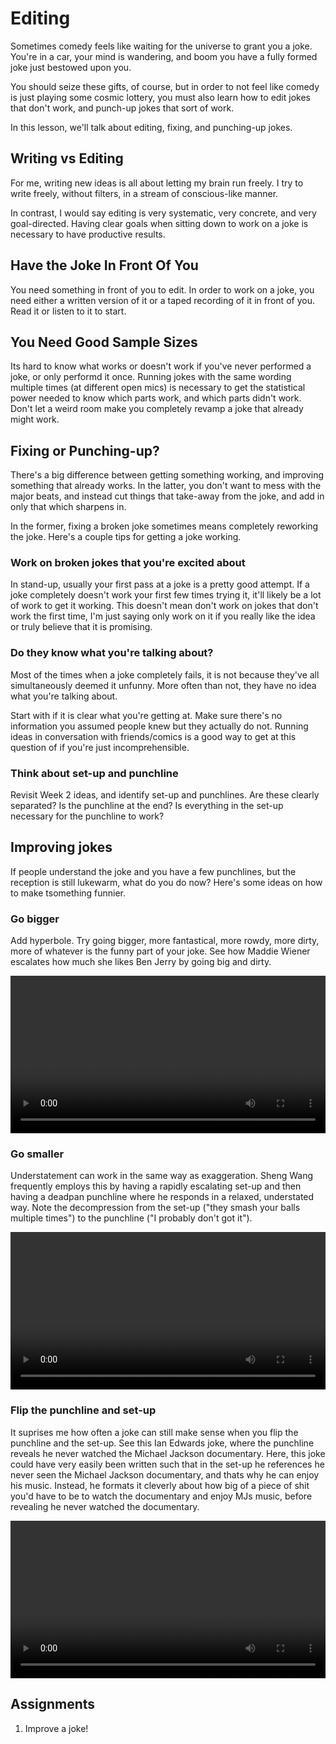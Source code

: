 # Editing

Sometimes comedy feels like waiting for the universe to grant you a joke. You're in a car, your mind is wandering, and boom you have a fully formed joke just bestowed upon you.

You should seize these gifts, of course, but in order to not feel like comedy is just playing some cosmic lottery, you must also learn how to edit jokes that don't work, and punch-up jokes that sort of work. 

In this lesson, we'll talk about editing, fixing, and punching-up jokes. 

## Writing vs Editing

For me, writing new ideas is all about letting my brain run freely. I try to write freely, without filters, in a stream of conscious-like manner. 

In contrast, I would say editing is very systematic, very concrete, and very goal-directed. Having clear goals when sitting down to work on a joke is necessary to have productive results. 

## Have the Joke In Front Of You

You need something in front of you to edit. In order to work on a joke, you need either a written version of it or a taped recording of it in front of you. Read it or listen to it to start.

## You Need Good Sample Sizes

Its hard to know what works or doesn't work if you've never performed a joke, or only performd it once. Running jokes with the same wording multiple times (at different open mics) is necessary to get the statistical power needed to know which parts work, and which parts didn't work. Don't let a weird room make you completely revamp a joke that already might work. 

## Fixing or Punching-up?

There's a big difference between getting something working, and improving something that already works. In the latter, you don't want to mess with the major beats, and instead cut things that take-away from the joke, and add in only that which sharpens in.

In the former, fixing a broken joke sometimes means completely reworking the joke. Here's a couple tips for getting a joke working. 

### Work on broken jokes that you're excited about

In stand-up, usually your first pass at a joke is a pretty good attempt. If a joke completely doesn't work your first few times trying it, it'll likely be a lot of work to get it working. This doesn't mean don't work on jokes that don't work the first time, I'm just saying only work on it if you really like the idea or truly believe that it is promising. 

### Do they know what you're talking about?

Most of the times when a joke completely fails, it is not because they've all simultaneously deemed it unfunny. More often than not, they have no idea what you're talking about.

Start with if it is clear what you're getting at. Make sure there's no information you assumed people knew but they actually do not. Running ideas in conversation with friends/comics is a good way to get at this question of if you're just incomprehensible.

### Think about set-up and punchline

Revisit Week 2 ideas, and identify set-up and punchlines. Are these clearly separated? Is the punchline at the end? Is everything in the set-up necessary for the punchline to work? 

## Improving jokes

If people understand the joke and you have a few punchlines, but the reception is still lukewarm, what do you do now? Here's some ideas on how to make tsomething funnier.

### Go bigger

Add hyperbole. Try going bigger, more fantastical, more rowdy, more dirty, more of whatever is the funny part of your joke. See how Maddie Wiener escalates how much she likes Ben Jerry by going big and dirty.

<a href="https://www.youtube.com/watch?v=SxfwHfu0amY" target="_blank" >
  <video width="100%" height="auto" controls loop>
    <source src="./media/wiener.mp4" type="video/mp4">
  </video>
</a>

### Go smaller

Understatement can work in the same way as exaggeration. Sheng Wang frequently employs this by having a rapidly escalating set-up and then having a deadpan punchline where he responds in a relaxed, understated way. Note the decompression from the set-up ("they smash your balls multiple times") to the punchline ("I probably don't got it").

<a href="https://www.youtube.com/watch?v=GtquH2sQwvU" target="_blank" >
  <video width="100%" height="auto" controls loop>
    <source src="./media/sheng.mp4" type="video/mp4">
  </video>
</a>

### Flip the punchline and set-up

It suprises me how often a joke can still make sense when you flip the punchline and the set-up. See this Ian Edwards joke, where the punchline reveals he never watched the Michael Jackson documentary. Here, this joke could have very easily been written such that in the set-up he references he never seen the Michael Jackson documentary, and thats why he can enjoy his music. Instead, he formats it cleverly about how big of a piece of shit you'd have to be to watch the documentary and enjoy MJs music, before revealing he never watched the documentary. 

<a href="https://www.youtube.com/watch?v=ipAg5SOHN9g" target="_blank" >
  <video width="100%" height="auto" controls loop>
    <source src="./media/ian.mp4" type="video/mp4">
  </video>
</a>

## Assignments

1) Improve a joke!
